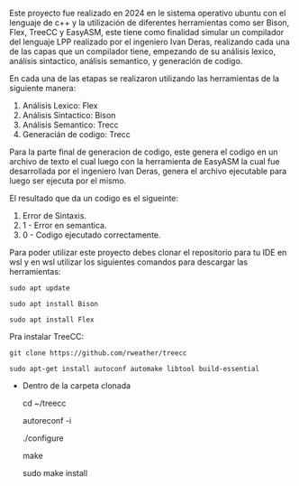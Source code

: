 Este proyecto fue realizado en 2024 en le sistema operativo ubuntu con el lenguaje de c++ y la utilización de diferentes herramientas como ser Bison, Flex, TreeCC y EasyASM, este tiene como finalidad simular un compilador del lenguaje LPP realizado por el ingeniero Ivan Deras,
realizando cada una de las capas que un compilador tiene, empezando de su análisis lexico, análisis sintactico, análisis semantico, y generación de codigo.

En cada una de las etapas se realizaron utilizando las herramientas de la siguiente manera:
1. Análisis Lexico: Flex
2. Análisis Sintactico: Bison
3. Análisis Semantico: Trecc
4. Generacián de codigo: Trecc

Para la parte final de generacion de codigo, este genera el codigo en un archivo de texto el cual luego con la herramienta de EasyASM la cual fue desarrollada por el ingeniero Ivan Deras, genera el archivo ejecutable para luego ser ejecuta por el mismo.

El resultado que da un codigo es el sigueinte:
1) Error de Sintaxis.
2) 1 - Error en semantica.
3) 0 - Codigo ejecutado correctamente.


Para poder utilizar este proyecto debes clonar el repositorio para tu IDE en wsl y en wsl utilizar los siguientes comandos para descargar las herramientas:

  	sudo apt update
  
  	sudo apt install Bison
  
  	sudo apt install Flex
  
Pra instalar TreeCC:

	git clone https://github.com/rweather/treecc

	sudo apt-get install autoconf automake libtool build-essential
  
  - Dentro de la carpeta clonada

	cd ~/treecc

	autoreconf -i

	./configure

	make

	sudo make install
